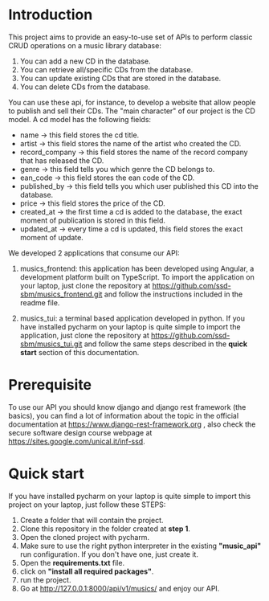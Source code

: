 # Introduction
This project aims to provide an easy-to-use set of APIs to perform classic CRUD operations on a music library database: 

1) You can add a new CD in the database.
2) You can retrieve all/specific CDs from the database.
3) You can update existing CDs that are stored in the database.
4) You can delete CDs from the database.

You can use these api, for instance, to develop a website that allow people to publish and sell their CDs.
The "main character" of our project is the CD model. A cd model has the following fields:
- name -> this field stores the cd title.
- artist -> this field stores the name of the artist who created the CD.
- record_company -> this field stores the name of the record company that has released the CD.
- genre -> this field tells you which genre the CD belongs to.
- ean_code -> this field stores the ean code of the CD.
- published_by -> this field tells you which user published this CD into the database.
- price -> this field stores the price of the CD.
- created_at -> the first time a cd is added to the database, the exact moment of publication is stored in this field.
- updated_at -> every time a cd is updated, this field stores the exact moment of update.

We developed 2 applications that consume our API:

1) musics_frontend: this application has been developed using Angular, a development platform built on TypeScript. 
To import the application on your laptop, just clone the repository at https://github.com/ssd-sbm/musics_frontend.git 
and follow the instructions included in the readme file.

2) musics_tui: a terminal based application developed in python. 
If you have installed pycharm on your laptop is quite simple to import the application, 
just clone the repository at https://github.com/ssd-sbm/musics_tui.git
and follow the same steps described in the **quick start** section of this documentation.

# Prerequisite
To use our API you should know django and django rest framework (the basics), you can find a lot of information about the topic in the official documentation
at https://www.django-rest-framework.org , also check the secure software design course webpage at https://sites.google.com/unical.it/inf-ssd.

# Quick start
If you have installed pycharm on your laptop is quite simple to import this project on your laptop, just follow these STEPS:
1) Create a folder that will contain the project.
2) Clone this repository in the folder created at **step 1**.
3) Open the cloned project with pycharm.
4) Make sure to use the right python interpreter in the existing **"music_api"** run configuration. If you don't have one, just create it.
5) Open the **requirements.txt** file.
6) click on **"install all required packages"**.
7) run the project.
8) Go at http://127.0.0.1:8000/api/v1/musics/ and enjoy our API.




